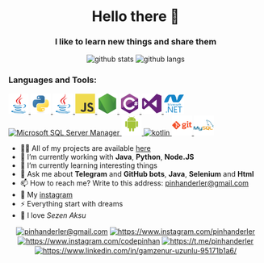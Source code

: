 <h1 align="center">Hello there 👋</h1>
<h3 align="center">I like to learn new things and share them</h3>

<p align="center">
	<img src="https://github-readme-stats.vercel.app/api/top-langs/?username=pinhanderler&layout=compact&hide_border=true&theme=tokyonight" alt="github stats"/>
	<img src="https://github-readme-stats.vercel.app/api?username=pinhanderler&show_icons=true&count_private=truet&hide_border=true&theme=tokyonight" alt="github langs"/>
</p>
<h3 align="left">Languages and Tools:</h3>
<p align="left"> 
	<a href="https://https://www.java.com/tr/" target="_blank"> <img src="https://raw.githubusercontent.com/devicons/devicon/master/icons/java/java-original.svg" alt="mysql" width="40" height="40"/> </a>
   <a href="https://www.python.org" target="_blank"> <img src="https://raw.githubusercontent.com/devicons/devicon/master/icons/python/python-original.svg" alt="python" width="40" height="40"/> </a> 
  <a href="https://www.java.org" target="_blank"> <img src="https://raw.githubusercontent.com/devicons/devicon/master/icons/java/java-original.svg" alt="java" width="40" height="40"/> </a> 
  <a href="https://www.javascript.org" target="_blank"> <img src="https://raw.githubusercontent.com/devicons/devicon/master/icons/javascript/javascript-original.svg" alt="javascript" width="40" height="40"/> </a> 	
<a href="https://www.nodejs.org" target="_blank"> <img src="https://raw.githubusercontent.com/devicons/devicon/master/icons/nodejs/nodejs-original.svg" alt="nodejs" width="40" height="40"/> </a> 	
<a href="https://docs.microsoft.com/en-us/dotnet/csharp/" target="_blank"> <img src="https://raw.githubusercontent.com/devicons/devicon/master/icons/csharp/csharp-original.svg" alt="csharp" width="40" height="40"/> </a>
  <a href="https://visualstudio.microsoft.com/" target="_blank"> <img src="https://raw.githubusercontent.com/devicons/devicon/master/icons/visualstudio/visualstudio-plain.svg" alt="visual studio" width="40" height="40"/> </a>
  <a href="https://docs.microsoft.com/en-us/dotnet/" target="_blank"> <img src="https://raw.githubusercontent.com/devicons/devicon/master/icons/dot-net/dot-net-plain-wordmark.svg" alt=".Net" width="40" height="40"/> </a>
  <a href="https://docs.microsoft.com/en-us/sql/ssms/download-sql-server-management-studio-ssms?view=sql-server-ver15" target="_blank"> <img src="https://cdn.worldvectorlogo.com/logos/microsoft-sql-server.svg" alt="Microsoft SQL Server Manager" width="40" height="40"/> </a> 
  <a href="https://developer.android.com" target="_blank"> <img src="https://raw.githubusercontent.com/devicons/devicon/master/icons/android/android-original-wordmark.svg"     alt="android" width="40" height="40"/> </a>
  <a href="https://kotlinlang.org" target="_blank"> <img src="https://www.vectorlogo.zone/logos/kotlinlang/kotlinlang-icon.svg" alt="kotlin" width="40" height="40"/> </a> 
  <a href="https://git-scm.com/" target="_blank"> <img src="https://raw.githubusercontent.com/devicons/devicon/master/icons/git/git-plain-wordmark.svg" alt="git" width="40" height="40"/> </a> 
  <a href="https://www.mysql.com/" target="_blank"> <img src="https://raw.githubusercontent.com/devicons/devicon/master/icons/mysql/mysql-original-wordmark.svg" alt="mysql" width="40" height="40"/> </a> 
 
</p>

- 👩‍💻 All of my projects are available  [here](https://github.com/pinhanderler?tab=repositories)
- 🔭 I’m currently working with **Java**, **Python**, **Node.JS**
- 🌱 I’m currently learning interesting things
- 💬 Ask me about **Telegram** and **GitHub bots**, **Java**, **Selenium** and **Html**
- 📫 How to reach me? Write to this address: pinhanderler@gmail.com
- 📌 My [instagram](https://instagram.com/pinhanderler)
- ⚡ Everything start with dreams
- 🎵 I love _Sezen Aksu_

<p align="center">
	<a href="mailto:pinhanderler@gmail.com" target="_blank" title="Mail"><img align="center" src="https://cdn.jsdelivr.net/npm/simple-icons@3.0.1/icons/gmail.svg" alt="pinhanderler@gmail.com" height="30" width="30" /></a>
	<a href="https://www.instagram.com/pinhanderler" target="_blank" title="Instagram"><img align="center" src="https://cdn.jsdelivr.net/npm/simple-icons@3.0.1/icons/instagram.svg" alt="https://www.instagram.com/pinhanderler" height="30" width="30" /></a>
	<a href="https://www.instagram.com/codepinhan" target="_blank" title="Instagram"><img align="center" src="https://cdn.jsdelivr.net/npm/simple-icons@3.0.1/icons/instagram.svg" alt="https://www.instagram.com/codepinhan" height="30" width="30" /></a>
	<a href="https://t.me/pinhanderler" target="_blank" title="Telegram"><img align="center" src="https://cdn.jsdelivr.net/npm/simple-icons@3.0.1/icons/telegram.svg" alt="https://t.me/pinhanderler" height="30" width="30" /></a>
	<a href="https://www.linkedin.com/in/gamzenur-uzunlu-95171b1a6/" target="_blank" title="LinkedIn"><img align="center" src="https://cdn.jsdelivr.net/npm/simple-icons@3.0.1/icons/linkedin.svg" alt="https://www.linkedin.com/in/gamzenur-uzunlu-95171b1a6/" height="30" width="30" /></a>
</p>
